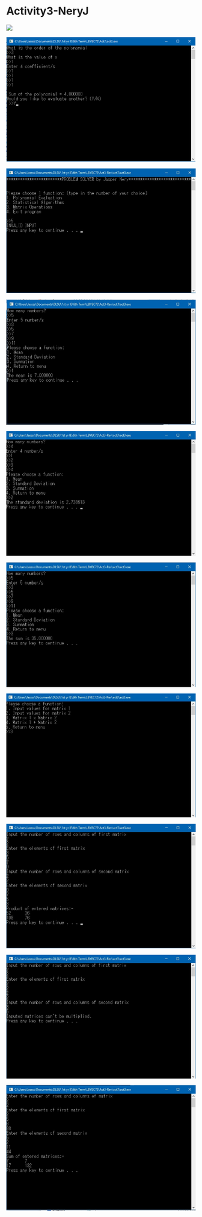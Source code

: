 # Activity3-NeryJ

![](menu,png)

![](poly.png)

![](menuinvalid.jpg)

![](statmean.jpg)

![](statded.jpg)

![](statsum.jpg)

![](matxmenu.jpg)

![](matxmult.jpg)

![](matmultinvalid.jpg)

![](matxadd.jpg)

